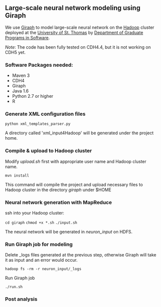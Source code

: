## Large-scale neural network modeling using Giraph

We use [Giraph](http://giraph.apache.org) to model large-scale neural network on the
[Hadoop](hadoop.apache.org) cluster deployed
at the [University of St. Thomas](http://www.stthomas.edu/) by
[Department of Graduate Programs in Software](http://www.stthomas.edu/gradsoftware/).

*Note*: The code has been fully tested on CDH4.4, but it is not working on CDH5 yet.

### Software Packages needed:

+ Maven 3
+ CDH4
+ Giraph
+ Java 1.6
+ Python 2.7 or higher
+ R

### Generate XML configuration files

`python xml_templates_parser.py`

A directory called 'xml_input4Hadoop' will be generated under the project home.

### Compile & upload to Hadoop cluster

Modify *upload.sh* first with appropriate user name and Hadoop cluster name.

`mvn install`

This command will compile the project and upload necessary files to Hadoop cluster
in the directory *giraph* under $HOME

### Neural network generation with MapReduce

ssh into your Hadoop cluster:

`cd giraph`
`chmod +x *.sh`
`./input.sh`

The neural network will be generated in *neuron_input* on HDFS.

### Run Giraph job for modeling

Delete _logs files generated at the previous step, otherwise Giraph will take it as
input and an error would occur.

`hadoop fs -rm -r neuron_input/_logs`

Run Giraph job

`./run.sh`

### Post analysis




